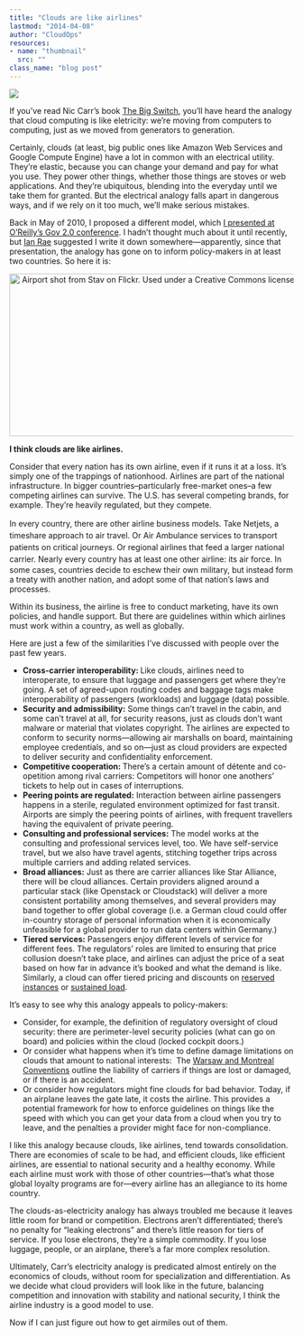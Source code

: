 ```yaml
---
title: "Clouds are like airlines"
lastmod: "2014-04-08"
author: "CloudOps"
resources:
- name: "thumbnail"
  src: ""
class_name: "blog post"
---
```


<img src="/images/blog/post/3434382326_3abc0240e8_z.jpg" class="main-blog-image">

<p>If you’ve read Nic Carr’s book <a href="http://www.nicholascarr.com/?page_id=21" target="_blank">The Big Switch</a>, you’ll have heard the analogy that cloud computing is like eletricity: we’re moving from computers to computing, just as we moved from generators to generation.</p><p>Certainly, clouds (at least, big public ones like Amazon Web Services and Google Compute Engine) have a lot in common with an electrical utility. They’re elastic, because you can change your demand and pay for what you use. They power other things, whether those things are stoves or web applications. And they’re ubiquitous, blending into the everyday until we take them for granted. But the electrical analogy falls apart in dangerous ways, and if we rely on it too much, we’ll make serious mistakes.</p><p>Back in May of 2010, I proposed a different model, which <a href="http://www.ctovision.com/2010/05/live-from-the-gov-2-0-expo-cloud-101-with-alistair-croll/" target="_blank">I presented at O’Reilly’s Gov 2.0 conference</a>. I hadn’t thought much about it until recently, but <a href="http://www.twitter.com/ianrae" target="_blank">Ian Rae</a> suggested I write it down somewhere—apparently, since that presentation, the analogy has gone on to inform policy-makers in at least two countries. So here it is:</p><p style="text-align: center;"><a href="https://www.flickr.com/photos/sparkys/3434382326/"><img class="aligncenter  wp-image-1828" alt="Airport shot from Stav on Flickr. Used under a Creative Commons license" style="width: 512px;" src="/images/blog/post/3434382326_3abc0240e8_z.jpg" width="512" height="288"></a></p><p><strong>I think clouds are like airlines.</strong></p><p>Consider that every nation has its own airline, even if it runs it at a loss. It’s simply one of the trappings of nationhood. Airlines are part of the national infrastructure. In bigger countries–particularly free-market ones–a few competing airlines can survive. The U.S. has several competing brands, for example. They’re heavily regulated, but they compete.</p><p><span style="line-height: 1.5em;">In every country, there are other airline business models. Take Netjets, a timeshare approach to air travel. Or Air Ambulance services to transport patients on critical journeys. Or regional airlines that feed a larger national carrier.&nbsp;</span>Nearly every country has at least one other airline: its air force. In some cases, countries decide to eschew their own military, but instead form a treaty with another nation, and adopt some of that nation’s laws and processes.</p><p>Within its business, the airline is free to conduct marketing, have its own policies, and handle support. But there are guidelines within which airlines must work within a country, as well as globally.</p><p>Here are just a few of the similarities I’ve discussed with people over the past few years.</p><ul><li><strong>Cross-carrier interoperability:&nbsp;</strong>Like clouds, airlines need to interoperate, to ensure that luggage and passengers get where they’re going.&nbsp;A set of agreed-upon routing codes and baggage tags make interoperability of passengers (workloads) and luggage (data) possible.</li><li><strong>Security and admissibility:</strong>&nbsp;Some things can’t travel in the cabin, and some can’t travel at all, for security reasons, just as clouds don’t want malware or material that violates copyright. The airlines are expected to conform to security norms—allowing air marshalls on board, maintaining employee credentials, and so on—just as cloud providers are expected to deliver security and confidentiality enforcement.</li><li><strong>Competitive cooperation:&nbsp;</strong>There’s a certain amount of détente and co-opetition among rival carriers: Competitors will honor one anothers’ tickets to help out in cases of interruptions.</li><li><strong>Peering points are regulated:</strong> Interaction between airline passengers happens in a sterile, regulated environment optimized for fast transit. Airports are simply the peering points of airlines, with frequent travellers having the equivalent of private peering.</li><li><strong>Consulting and professional services:</strong> The model works at the consulting and professional services level, too. We have self-service travel, but we also have travel agents, stitching together trips across multiple carriers and adding related services.</li><li><strong>Broad alliances:</strong> Just as there are carrier alliances like Star Alliance, there will be cloud alliances. Certain providers aligned around a particular stack (like Openstack or Cloudstack) will deliver a more consistent portability among themselves, and several providers may band together to offer global coverage (i.e. a German cloud could offer in-country storage of personal information when it is economically unfeasible for a global provider to run data centers within Germany.)</li><li><strong>Tiered services:</strong> Passengers enjoy different levels of service for different fees. The regulators’ roles are limited to ensuring that price collusion doesn’t take place, and airlines can adjust the price of a seat based on how far in advance it’s booked and what the demand is like. Similarly, a cloud&nbsp;can offer tiered pricing and discounts on <a href="http://aws.amazon.com/ec2/purchasing-options/reserved-instances/" target="_blank">reserved instances</a> or <a href="http://googlecloudplatform.blogspot.ca/2014/04/introducing-sustained-use-discounts.html" target="_blank">sustained load</a>.</li></ul><p>It’s easy to see why this analogy appeals to policy-makers:</p><ul><li>Consider, for example, the definition of regulatory oversight of cloud security: there are perimeter-level security policies (what can go on board) and policies within the cloud (locked cockpit doors.)</li><li>Or consider what happens when it’s time to define damage limitations on clouds that amount to national interests:&nbsp;&nbsp;The&nbsp;<a href="http://www.rumberger.com/?t=11&amp;la=2128&amp;format=xml" target="_blank">Warsaw and Montreal Conventions</a>&nbsp;outline the liability of carriers if things are lost or damaged, or if there is an accident.</li><li>Or consider how regulators might fine clouds for bad behavior. Today, if an airplane leaves the gate late, it costs the airline. This provides a potential framework for how to enforce guidelines on things like the speed with which you can get your data from a cloud when you try to leave, and the penalties a provider might face for non-compliance.</li></ul><p>I like this analogy because clouds, like airlines, tend towards consolidation. There are economies of scale to be had, and efficient clouds, like efficient airlines, are essential to national security and a healthy economy. While each airline must work with those of other countries—that’s what those global loyalty programs are for—every airline has an allegiance to its home country.</p><p>The clouds-as-electricity analogy has always troubled me because it leaves little room for brand or competition. Electrons aren’t differentiated; there’s no penalty for “leaking electrons” and there’s little reason for tiers of service. If you lose electrons, they’re a simple commodity. If you lose luggage, people, or an airplane, there’s a far more complex resolution.</p><p>Ultimately, Carr’s electricity analogy is predicated almost entirely on the economics of clouds, without room for specialization and differentiation.&nbsp;As we decide what cloud providers will look like in the future, balancing competition and innovation with stability and national security, I think the airline industry is a good model to use.</p><p>Now if I can just figure out how to get airmiles out of them.</p>
